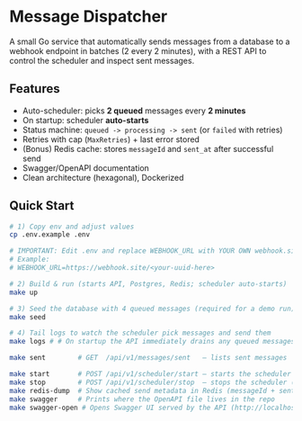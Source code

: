 # Message Dispatcher

A small Go service that automatically sends messages from a database to a webhook endpoint in batches (2 every 2 minutes), with a REST API to control the scheduler and inspect sent messages.

## Features

- Auto-scheduler: picks **2 queued** messages every **2 minutes**
- On startup: scheduler **auto-starts**
- Status machine: `queued -> processing -> sent` (or `failed` with retries)
- Retries with cap (`MaxRetries`) + last error stored
- (Bonus) Redis cache: stores `messageId` and `sent_at` after successful send
- Swagger/OpenAPI documentation
- Clean architecture (hexagonal), Dockerized

## Quick Start

```bash
# 1) Copy env and adjust values
cp .env.example .env

# IMPORTANT: Edit .env and replace WEBHOOK_URL with YOUR OWN webhook.site UUID.
# Example:
# WEBHOOK_URL=https://webhook.site/<your-uuid-here>

# 2) Build & run (starts API, Postgres, Redis; scheduler auto-starts)
make up

# 3) Seed the database with 4 queued messages (required for a demo run)
make seed

# 4) Tail logs to watch the scheduler pick messages and send them
make logs # # On startup the API immediately drains any queued messages in batch, then processes new ones every 2 minutes. After opening the logs, you may need to wait up to 2 minutes to see the next batch. Once the 4 seeded messages are drained, the scheduler will keep running and log "no queued messages to process."

make sent        # GET  /api/v1/messages/sent   — lists sent messages 

make start       # POST /api/v1/scheduler/start — starts the scheduler (it's already auto-started on boot; this is for manual control)
make stop        # POST /api/v1/scheduler/stop  — stops the scheduler (useful to test stop/start flows)
make redis-dump  # Show cached send metadata in Redis (messageId + sent_at per message)
make swagger     # Prints where the OpenAPI file lives in the repo
make swagger-open # Opens Swagger UI served by the API (http://localhost:8080/swagger/)